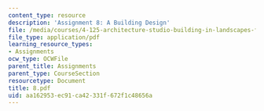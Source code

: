 ```yaml
---
content_type: resource
description: 'Assignment 8: A Building Design'
file: /media/courses/4-125-architecture-studio-building-in-landscapes-fall-2002/aa162953ec91ca42331f672f1c48656a_8.pdf
file_type: application/pdf
learning_resource_types:
- Assignments
ocw_type: OCWFile
parent_title: Assignments
parent_type: CourseSection
resourcetype: Document
title: 8.pdf
uid: aa162953-ec91-ca42-331f-672f1c48656a
---
```

